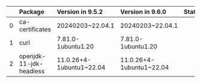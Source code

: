 <!-- markdown-link-check-disable -->

|    | Package                 | Version in 9.5.2         | Version in 9.6.0         | Status   |
|---:|:------------------------|:-------------------------|:-------------------------|:---------|
|  0 | ca-certificates         | 20240203~22.04.1         | 20240203~22.04.1         |          |
|  1 | curl                    | 7.81.0-1ubuntu1.20       | 7.81.0-1ubuntu1.20       |          |
|  2 | openjdk-11-jdk-headless | 11.0.26+4-1ubuntu1~22.04 | 11.0.26+4-1ubuntu1~22.04 |          |
